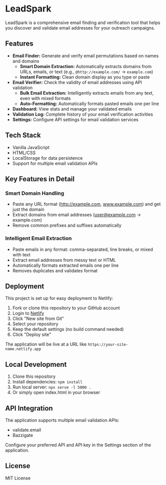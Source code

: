 # LeadSpark

LeadSpark is a comprehensive email finding and verification tool that helps you discover and validate email addresses for your outreach campaigns.

## Features

- **Email Finder:** Generate and verify email permutations based on names and domains
  - **Smart Domain Extraction:** Automatically extracts domains from URLs, emails, or text (e.g., `@http://example.com/` → `example.com`)
  - **Instant Formatting:** Clean domain display as you type or paste
- **Email Verifier:** Check the validity of email addresses using API validation
  - **Bulk Email Extraction:** Intelligently extracts emails from any text, even with mixed formats
  - **Auto-Formatting:** Automatically formats pasted emails one per line
- **Dashboard:** View stats and manage your validated emails
- **Validation Log:** Complete history of your email verification activities
- **Settings:** Configure API settings for email validation services

## Tech Stack

- Vanilla JavaScript
- HTML/CSS
- LocalStorage for data persistence
- Support for multiple email validation APIs

## Key Features in Detail

### Smart Domain Handling
- Paste any URL format (http://example.com, www.example.com) and get just the domain
- Extract domains from email addresses (user@example.com → example.com)
- Remove common prefixes and suffixes automatically

### Intelligent Email Extraction
- Paste emails in any format: comma-separated, line breaks, or mixed with text
- Extract email addresses from messy text or HTML
- Automatically formats extracted emails one per line
- Removes duplicates and validates format

## Deployment

This project is set up for easy deployment to Netlify:

1. Fork or clone this repository to your GitHub account
2. Login to [Netlify](https://netlify.com)
3. Click "New site from Git"
4. Select your repository
5. Keep the default settings (no build command needed)
6. Click "Deploy site"

The application will be live at a URL like `https://your-site-name.netlify.app`

## Local Development

1. Clone this repository
2. Install dependencies: `npm install`
3. Run local server: `npx serve -l 5000 .`
4. Or simply open index.html in your browser

## API Integration

The application supports multiple email validation APIs:
- validate.email
- Bazzigate

Configure your preferred API and API key in the Settings section of the application.

## License

MIT License 